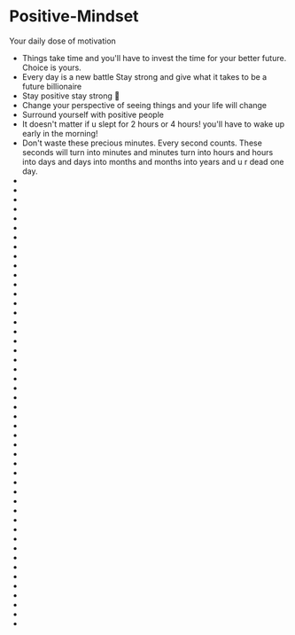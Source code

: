 # Positive-Mindset
Your daily dose of motivation

* Things take time and you'll have to invest the time for your better future. Choice is yours. 
* Every day is a new battle Stay strong and give what it takes to be a future billionaire
* Stay positive stay strong 💪
* Change your perspective of seeing things and your life will change
* Surround yourself with positive people
* It doesn't matter if u slept for 2 hours or 4 hours! you'll have to wake up early in the morning!
* Don't waste these precious minutes. Every second counts. These seconds will turn into minutes and minutes turn into hours and hours into days and days into months and months into years and u r dead one day.
* 
* 
* 
* 
* 
* 
* 
* 
* 
* 
* 
* 
* 
* 
* 
* 
* 
* 
* 
* 
* 
* 
* 
* 
* 
* 
* 
* 
* 
* 
* 
* 
* 
* 
* 
* 
* 
* 
* 
* 
* 
* 
* 
* 
* 
* 
* 
* 
